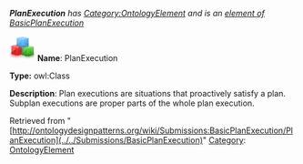 ___PlanExecution__ has [Category:OntologyElement](../../Category/OntologyElement "Category:OntologyElement") and is an [element of](../../Property/ElementOf "Property:ElementOf") [BasicPlanExecution](../../Submissions/BasicPlanExecution "Submissions:BasicPlanExecution")_


  




[![Class](../../images/thumb/2/27/Class.gif/45px-Class.gif)](../../Image/Class.gif "Class")
__Name__: PlanExecution 


__Type:__ owl:Class 


__Description__: Plan executions are situations that proactively satisfy a plan. Subplan executions are proper parts of the whole plan execution. 





Retrieved from "[http://ontologydesignpatterns.org/wiki/Submissions:BasicPlanExecution/PlanExecution](../../Submissions/BasicPlanExecution)"
 [Category](http://ontologydesignpatterns.org/wiki/Special:Categories "Special:Categories"): [OntologyElement](../../Category/OntologyElement "Category:OntologyElement")